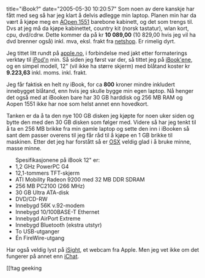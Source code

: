 title="iBook?"
date="2005-05-30 10:20:57"
Som noen av dere kanskje har fått med seg så har jeg klart å delvis ødlegge min laptop. Planen min har da vært å kjøpe meg en <a href="http://solution.aopen.com.tw/products/nb/1551-AW1AG1.htm">AOpen 1551</a> barebone kabinett, og det som trengs til. Dvs at jeg må da kjøpe kabinettet, country kit (norsk tastatur), wlan kort, cpu, dvd/cdrw. Dette kommer da på kr <strong>10 089,00</strong> (10 829,00 hvis jeg vil ha dvd brenner også) inkl. mva, eksl. frakt fra <a href="http://www.netshop.no/">netshop</a>. Er rimelig dyrt.

Jeg tittet litt rundt på <a href="http://www.apple.com/no/">apple.no</a>, i forbindelse med jakt etter formaterings verktøy til <a href="http://www.apple.com/no/ipodmini/">iPod'n</a> min. Så siden jeg først var der, så tittet jeg på <a href="http://www.apple.com/no/ibook/">iBook'ene</a>, og en simpel modell, 12" (vil ikke ha større skjerm) med blåtand koster kr <strong>9.223,63</strong> inkl. moms. inkl. frakt.

Jeg får faktisk en helt ny iBook, for ca <strong>800</strong> kroner mindre inkludert innebygget blåtand, enn hvis jeg skulle bygge min egen laptop. Nå henger det også med at iBooken bare har 30 GB harddisk og 256 MB RAM og Aopen 1551 ikke har noe som helst annet enn hovedkort.

Tanken er da å ta den nye 100 GB disken jeg kjøpte for noen uker siden og bytte den med den 30 GB disken som følger med. Videre så har jeg tenkt til å ta en 256 MB brikke fra min gamle laptop og sette den inn i iBooken så sant dem passer overens til jeg får råd til å kjøpe en 1 GB brikke til maskinen. Etter det jeg har forstått så er <a href="http://www.apple.com/no/macosx/">OSX</a> veldig glad i å bruke minne, masse minne.

<ul>
Spesifikasjonene på iBook 12" er:
	<li>1,2 GHz PowerPC G4</li>
	<li>12,1-tommers TFT-skjerm</li>
	<li>ATI Mobility Radeon 9200 med 32 MB DDR SDRAM</li>
	<li>256 MB PC2100 (266 MHz)</li>
	<li>30 GB Ultra ATA-disk</li>
	<li>DVD/CD-RW</li>
	<li>Innebygd 56K v.92-modem</li>
	<li>Innebygd 10/100BASE-T Ethernet</li>
	<li>Innebygd AirPort Extreme</li>
	<li>Innebygd Bluetooth (ekstra utstyr)</li>
	<li>To USB-utganger</li>
	<li>Én FireWire-utgang</li>
</ul>
Har også veldig lyst på <a href="http://www.apple.com/no/isight/">iSight</a>, et webcam fra Apple. Men jeg vet ikke om det fungerer på annet enn <a href="http://www.apple.com/no/macosx/features/ichat/">iChat</a>.

[[!tag  geeking
